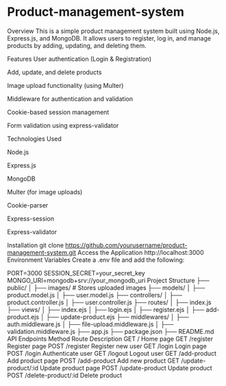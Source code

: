 # Product-management-system
Overview
This is a simple product management system built using Node.js, Express.js, and MongoDB. It allows users to register, log in, and manage products by adding, updating, and deleting them.

Features
User authentication (Login & Registration)

Add, update, and delete products

Image upload functionality (using Multer)

Middleware for authentication and validation

Cookie-based session management

Form validation using express-validator

Technologies Used

Node.js

Express.js

MongoDB

Multer (for image uploads)

Cookie-parser

Express-session

Express-validator

Installation
git clone https://github.com/yourusername/product-management-system.git
Access the Application
http://localhost:3000
Environment Variables
Create a .env file and add the following:

PORT=3000
SESSION_SECRET=your_secret_key
MONGO_URI=mongodb+srv://your_mongodb_uri
Project Structure
├── public/
│   ├── images/   # Stores uploaded images
├── models/
│   ├── product.model.js
│   ├── user.model.js
├── controllers/
│   ├── product.controller.js
│   ├── user.controller.js
├── routes/
│   ├── index.js
├── views/
│   ├── index.ejs
│   ├── login.ejs
│   ├── register.ejs
│   ├── add-product.ejs
│   ├── update-product.ejs
├── middlewares/
│   ├── auth.middleware.js
│   ├── file-upload.middleware.js
│   ├── validation.middleware.js
├── app.js
├── package.json
├── README.md
API Endpoints
Method	Route	Description
GET	/	Home page
GET	/register	Register page
POST	/register	Register new user
GET	/login	Login page
POST	/login	Authenticate user
GET	/logout	Logout user
GET	/add-product	Add product page
POST	/add-product	Add new product
GET	/update-product/:id	Update product page
POST	/update-product	Update product
POST	/delete-product/:id	Delete product
